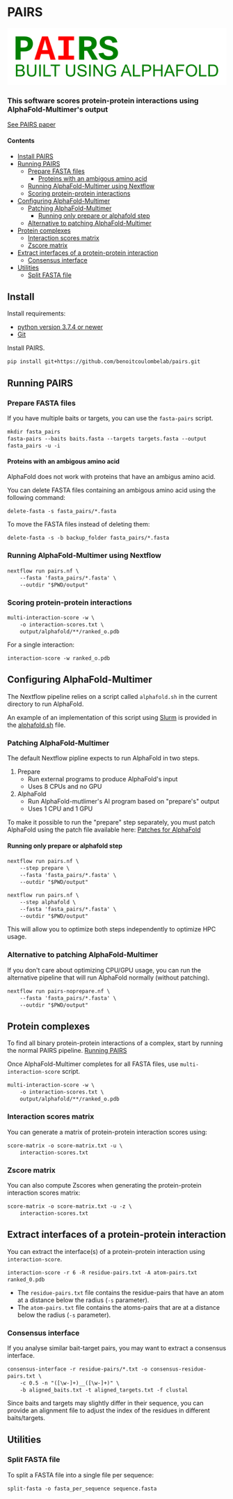 # PAIRS

![PAIRS - Built using AlphaFold - Logo](pairs.png)

### This software scores protein-protein interactions using AlphaFold-Multimer's output

[See PAIRS paper](https://www.biorxiv.org/content/10.1101/2023.08.29.555151v1)

#### Contents

* [Install PAIRS](#install)
* [Running PAIRS](#running-pairs)
    * [Prepare FASTA files](#prepare-fasta-files)
        * [Proteins with an ambigous amino acid](proteins-with-an-ambigous-amino-acid)
    * [Running AlphaFold-Multimer using Nextflow](#running-alphafold-multimer-using-nextflow)
    * [Scoring protein-protein interactions](#scoring-protein-protein-interactions)
* [Configuring AlphaFold-Multimer](#configuring-alphafold-multimer)
    * [Patching AlphaFold-Multimer](#patching-alphafold-multimer)
        * [Running only prepare or alphafold step](#running-only-prepare-or-alphafold-step)
    * [Alternative to patching AlphaFold-Multimer](#alternative-to-patching-alphafold-multimer)
* [Protein complexes](#protein-complexes)
    * [Interaction scores matrix](#interaction-scores-matrix)
    * [Zscore matrix](#zscore-matrix)
* [Extract interfaces of a protein-protein interaction](#extract-interfaces-of-a-protein-protein-interaction)
    * [Consensus interface](#consensus-interface)
* [Utilities](#utilities)
    * [Split FASTA file](#split-fasta-file)

## Install

Install requirements:

* [python version 3.7.4 or newer](https://www.python.org)
* [Git](https://git-scm.com)

Install PAIRS.

```shell
pip install git+https://github.com/benoitcoulombelab/pairs.git
```

## Running PAIRS

### Prepare FASTA files

If you have multiple baits or targets, you can use the `fasta-pairs` script.

```shell
mkdir fasta_pairs
fasta-pairs --baits baits.fasta --targets targets.fasta --output fasta_pairs -u -i
```

#### Proteins with an ambigous amino acid

AlphaFold does not work with proteins that have an ambigus amino acid.

You can delete FASTA files containing an ambigous amino acid using the following command:

```shell
delete-fasta -s fasta_pairs/*.fasta
```

To move the FASTA files instead of deleting them:

```shell
delete-fasta -s -b backup_folder fasta_pairs/*.fasta
```

### Running AlphaFold-Multimer using Nextflow

```shell
nextflow run pairs.nf \
    --fasta 'fasta_pairs/*.fasta' \
    --outdir "$PWD/output"
```

### Scoring protein-protein interactions

```shell
multi-interaction-score -w \
    -o interaction-scores.txt \
    output/alphafold/**/ranked_o.pdb
```

For a single interaction:

```shell
interaction-score -w ranked_o.pdb
```

## Configuring AlphaFold-Multimer

The Nextflow pipeline relies on a script called `alphafold.sh` in the current directory to run AlphaFold.

An example of an implementation of this script using [Slurm](https://slurm.schedmd.com) is provided in
the [alphafold.sh](alphafold.sh) file.

### Patching AlphaFold-Multimer

The default Nextflow pipline expects to run AlphaFold in two steps.

1. Prepare
    * Run external programs to produce AlphaFold's input
    * Uses 8 CPUs and no GPU
2. AlphaFold
    * Run AlphaFold-mutlimer's AI program based on "prepare's" output
    * Uses 1 CPU and 1 GPU

To make it possible to run the "prepare" step separately, you must patch AlphaFold using the patch file available here:
[Patches for AlphaFold](https://github.com/benoitcoulombelab/modules/tree/main/alphafold)

#### Running only prepare or alphafold step

```shell
nextflow run pairs.nf \
    --step prepare \
    --fasta 'fasta_pairs/*.fasta' \
    --outdir "$PWD/output"
```

```shell
nextflow run pairs.nf \
    --step alphafold \
    --fasta 'fasta_pairs/*.fasta' \
    --outdir "$PWD/output"
```

This will allow you to optimize both steps independently to optimize HPC usage.

### Alternative to patching AlphaFold-Multimer

If you don't care about optimizing CPU/GPU usage, you can run the alternative pipeline that will run AlphaFold
normally (without patching).

```shell
nextflow run pairs-noprepare.nf \
    --fasta 'fasta_pairs/*.fasta' \
    --outdir "$PWD/output"
```

## Protein complexes

To find all binary protein-protein interactions of a complex, start by running the normal PAIRS pipeline.
[Running PAIRS](#running-pairs)

Once AlphaFold-Multimer completes for all FASTA files, use `multi-interaction-score` script.

```shell
multi-interaction-score -w \
    -o interaction-scores.txt \
    output/alphafold/**/ranked_o.pdb
```

### Interaction scores matrix

You can generate a matrix of protein-protein interaction scores using:

```shell
score-matrix -o score-matrix.txt -u \
    interaction-scores.txt
```

### Zscore matrix

You can also compute Zscores when generating the protein-protein interaction scores matrix:

```shell
score-matrix -o score-matrix.txt -u -z \
    interaction-scores.txt
```

## Extract interfaces of a protein-protein interaction

You can extract the interface(s) of a protein-protein interaction using `interaction-score`.

```shell
interaction-score -r 6 -R residue-pairs.txt -A atom-pairs.txt ranked_0.pdb
```

* The `residue-pairs.txt` file contains the residue-pairs that have an atom at a distance below the radius (`-s`
  parameter).
* The `atom-pairs.txt` file contains the atoms-pairs that are at a distance below the radius (`-s` parameter).

### Consensus interface

If you analyse similar bait-target pairs, you may want to extract a consensus interface.

```shell
consensus-interface -r residue-pairs/*.txt -o consensus-residue-pairs.txt \
    -c 0.5 -n "([\w-]+)__([\w-]+)" \
    -b aligned_baits.txt -t aligned_targets.txt -f clustal
```

Since baits and targets may slightly differ in their sequence, you can provide an alignment file to adjust the index of
the residues in different baits/targets.

## Utilities

### Split FASTA file

To split a FASTA file into a single file per sequence:

```shell
split-fasta -o fasta_per_sequence sequence.fasta
```
